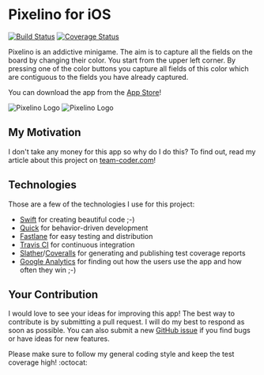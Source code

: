 # Pixelino for iOS

[![Build Status](https://travis-ci.org/packatino/pixelino.svg?branch=master)](https://travis-ci.org/packatino/pixelino)
[![Coverage Status](https://coveralls.io/repos/github/packatino/pixelino/badge.svg?branch=master)](https://coveralls.io/github/packatino/pixelino?branch=master)

Pixelino is an addictive minigame. The aim is to capture all the fields on the board by changing their color. You start from the upper left corner. By pressing one of the color buttons you capture all fields of this color which are contiguous to the fields you have already captured.

You can download the app from the [App Store](https://appsto.re/de/cxcMcb.i)!

![Pixelino Logo](http://a1.mzstatic.com/eu/r30/Purple60/v4/80/47/4a/80474afb-e045-4a10-9320-bfa188bce0b3/screen322x572.jpeg)
![Pixelino Logo](http://a5.mzstatic.com/eu/r30/Purple20/v4/ad/ba/a6/adbaa6eb-3494-cf0f-2ea0-80c2caa26cf9/screen322x572.jpeg)

## My Motivation
I don't take any money for this app so why do I do this? To find out, read my article about this project on [team-coder.com](http://team-coder.com/pet-project/)!

## Technologies
Those are a few of the technologies I use for this project:
- [Swift](https://swift.org/) for creating beautiful code ;-)
- [Quick](https://github.com/Quick/Quick) for behavior-driven development
- [Fastlane](https://github.com/fastlane/fastlane) for easy testing and distribution
- [Travis CI](https://travis-ci.org/) for continuous integration
- [Slather](https://github.com/SlatherOrg/slather)/[Coveralls](https://coveralls.io/) for generating and publishing test coverage reports
- [Google Analytics](https://www.google.de/analytics/) for finding out how the users use the app and how often they win ;-)

## Your Contribution
I would love to see your ideas for improving this app! The best way to contribute is by submitting a pull request. I will do my best to respond as soon as possible. You can also submit a new [GitHub issue](https://github.com/packatino/pixelino/issues) if you find bugs or have ideas for new features.

Please make sure to follow my general coding style and keep the test coverage high! :octocat:
